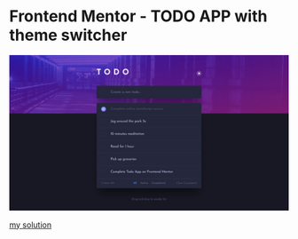 # Frontend Mentor - TODO APP with theme switcher

![Original Design](<Desktop - Dark.jpg>)

<a href="https://js-lover-todo-app.netlify.app/" target="_blank">my solution</a>